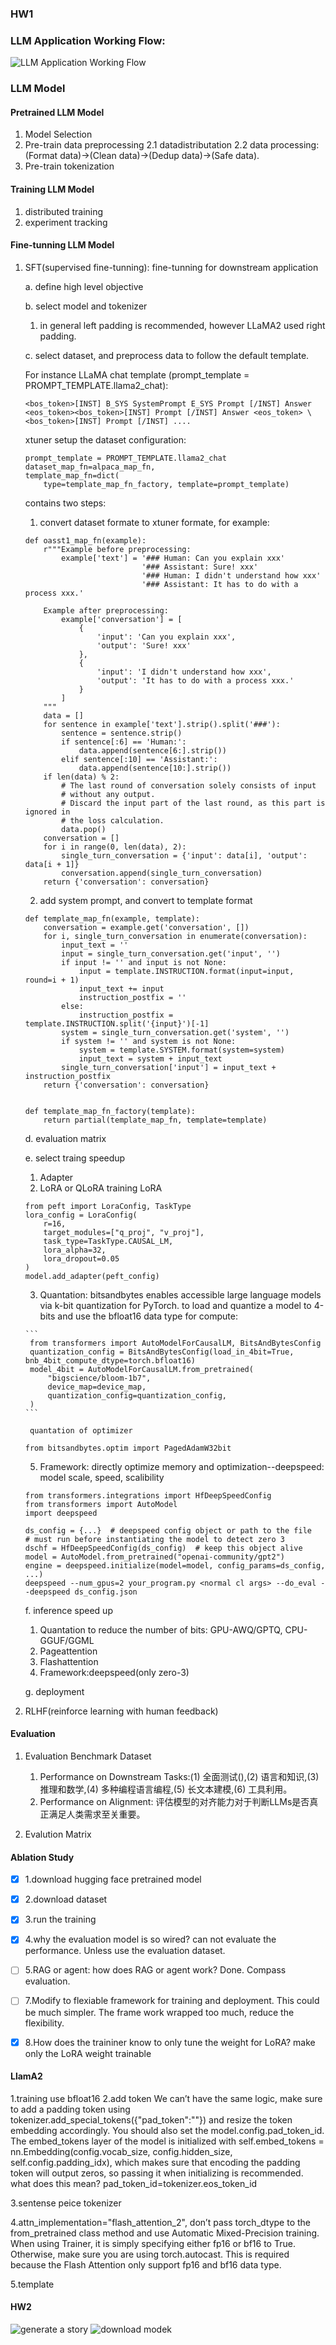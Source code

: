 ### HW1
### LLM Application Working Flow:

![LLM Application Working Flow](LLM-Application-Working-Flow.png)

### LLM Model
#### Pretrained LLM Model
1. Model Selection 
2. Pre-train data preprocessing 
  2.1 datadistributation 
  2.2 data processing: (Format data)->(Clean data)->(Dedup data)->(Safe data).
3. Pre-train tokenization 

#### Training LLM Model
1. distributed training
2. experiment tracking 

#### Fine-tunning LLM Model
1. SFT(supervised fine-tunning): fine-tunning for downstream application
   
    a. define high level objective

   b. select model and tokenizer
     1. in general left padding is recommended, however LLaMA2 used right padding.

   c. select dataset, and preprocess data to follow the default template.
   
     For instance LLaMA chat template (prompt_template = PROMPT_TEMPLATE.llama2_chat):
    ```
    <bos_token>[INST] B_SYS SystemPrompt E_SYS Prompt [/INST] Answer <eos_token><bos_token>[INST] Prompt [/INST] Answer <eos_token> \
    <bos_token>[INST] Prompt [/INST] ....
    ```
   xtuner setup the dataset configuration:
    ```
    prompt_template = PROMPT_TEMPLATE.llama2_chat
    dataset_map_fn=alpaca_map_fn,
    template_map_fn=dict(
        type=template_map_fn_factory, template=prompt_template)
    ```
   contains two steps:


    1. convert dataset formate to xtuner formate, for example:  
    ```
    def oasst1_map_fn(example):
        r"""Example before preprocessing:
            example['text'] = '### Human: Can you explain xxx'
                              '### Assistant: Sure! xxx'
                              '### Human: I didn't understand how xxx'
                              '### Assistant: It has to do with a process xxx.'
    
        Example after preprocessing:
            example['conversation'] = [
                {
                    'input': 'Can you explain xxx',
                    'output': 'Sure! xxx'
                },
                {
                    'input': 'I didn't understand how xxx',
                    'output': 'It has to do with a process xxx.'
                }
            ]
        """
        data = []
        for sentence in example['text'].strip().split('###'):
            sentence = sentence.strip()
            if sentence[:6] == 'Human:':
                data.append(sentence[6:].strip())
            elif sentence[:10] == 'Assistant:':
                data.append(sentence[10:].strip())
        if len(data) % 2:
            # The last round of conversation solely consists of input
            # without any output.
            # Discard the input part of the last round, as this part is ignored in
            # the loss calculation.
            data.pop()
        conversation = []
        for i in range(0, len(data), 2):
            single_turn_conversation = {'input': data[i], 'output': data[i + 1]}
            conversation.append(single_turn_conversation)
        return {'conversation': conversation}
    
    ```
   2. add system prompt, and convert to template format
    
    ```
    def template_map_fn(example, template):
        conversation = example.get('conversation', [])
        for i, single_turn_conversation in enumerate(conversation):
            input_text = ''
            input = single_turn_conversation.get('input', '')
            if input != '' and input is not None:
                input = template.INSTRUCTION.format(input=input, round=i + 1)
                input_text += input
                instruction_postfix = ''
            else:
                instruction_postfix = template.INSTRUCTION.split('{input}')[-1]
            system = single_turn_conversation.get('system', '')
            if system != '' and system is not None:
                system = template.SYSTEM.format(system=system)
                input_text = system + input_text
            single_turn_conversation['input'] = input_text + instruction_postfix
        return {'conversation': conversation}
    
    
    def template_map_fn_factory(template):
        return partial(template_map_fn, template=template)
    ```
   d. evaluation matrix 

   e. select traing speedup
      1. Adapter 
      2. LoRA or QLoRA
      training LoRA
      ```
      from peft import LoraConfig, TaskType
      lora_config = LoraConfig(
          r=16,
          target_modules=["q_proj", "v_proj"],
          task_type=TaskType.CAUSAL_LM,
          lora_alpha=32,
          lora_dropout=0.05
      )
      model.add_adapter(peft_config)
      ```

      3. Quantation: bitsandbytes enables accessible large language models via k-bit quantization for PyTorch.
       to load and quantize a model to 4-bits and use the bfloat16 data type for compute:

       ```
        from transformers import AutoModelForCausalLM, BitsAndBytesConfig
        quantization_config = BitsAndBytesConfig(load_in_4bit=True, bnb_4bit_compute_dtype=torch.bfloat16)
        model_4bit = AutoModelForCausalLM.from_pretrained(
            "bigscience/bloom-1b7",
            device_map=device_map,
            quantization_config=quantization_config,
        )
       ```

        quantation of optimizer
      ```
      from bitsandbytes.optim import PagedAdamW32bit
      ```
      
      5. Framework: directly optimize memory and optimization--deepspeed: model scale, speed, scalibility
      ```
      from transformers.integrations import HfDeepSpeedConfig
      from transformers import AutoModel
      import deepspeed
      
      ds_config = {...}  # deepspeed config object or path to the file
      # must run before instantiating the model to detect zero 3
      dschf = HfDeepSpeedConfig(ds_config)  # keep this object alive
      model = AutoModel.from_pretrained("openai-community/gpt2")
      engine = deepspeed.initialize(model=model, config_params=ds_config, ...)
      deepspeed --num_gpus=2 your_program.py <normal cl args> --do_eval --deepspeed ds_config.json
      ```
      
   f. inference speed up 
      1. Quantation to reduce the number of bits: GPU-AWQ/GPTQ, CPU-GGUF/GGML
      2. Pageattention
      3. Flashattention
      4. Framework:deepspeed(only zero-3)
    
    g. deployment 

3. RLHF(reinforce learning with human feedback)

#### Evaluation 
1. Evaluation Benchmark Dataset 
    1. Performance on Downstream Tasks:(1) 全面测试(),(2) 语言和知识,(3) 推理和数学,(4) 多种编程语言编程,(5) 长文本建模,(6) 工具利用。
    2. Performance on Alignment: 评估模型的对齐能力对于判断LLMs是否真正满足人类需求至关重要。
    
2. Evalution Matrix

#### Ablation Study

- [x] 1.download hugging face pretrained model
- [x] 2.download dataset
- [x] 3.run the training
- [x] 4.why the evaluation model is so wired? can not evaluate the performance. Unless use the evaluation dataset. 
- [ ] 5.RAG or agent: how does RAG or agent work? Done. Compass evaluation. 
- [ ] 7.Modify to flexiable framework for training and deployment. This could be much simpler. The frame work wrapped too much, reduce the flexibility.
- [x] 8.How does the traininer know to only tune the weight for LoRA? make only the LoRA weight trainable


#### LlamA2
1.training use bfloat16
2.add token We can’t have the same logic, make sure to add a padding token using tokenizer.add_special_tokens({"pad_token":"<pad>"}) and resize the token embedding accordingly. You should also set the model.config.pad_token_id. The embed_tokens layer of the model is initialized with self.embed_tokens = nn.Embedding(config.vocab_size, config.hidden_size, self.config.padding_idx), which makes sure that encoding the padding token will output zeros, so passing it when initializing is recommended.
what does this mean? pad_token_id=tokenizer.eos_token_id

3.sentense peice tokenizer

4.attn_implementation="flash_attention_2", don’t pass torch_dtype to the from_pretrained class method and use Automatic Mixed-Precision training. When using Trainer, it is simply specifying either fp16 or bf16 to True. Otherwise, make sure you are using torch.autocast. This is required because the Flash Attention only support fp16 and bf16 data type.

5.template

#### HW2
![generate a story](HW2.png)
![download modek](HW2-1.png)




